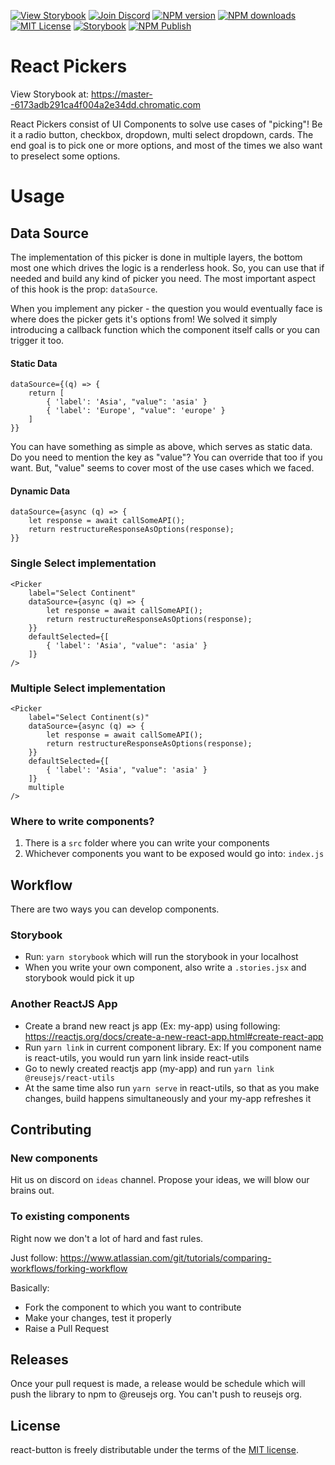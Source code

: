 [![View Storybook][view-storybook-image]][view-storybook-url]
[![Join Discord][join-discord-image]][join-discord-url]
[![NPM version][npm-version-image]][npm-url]
[![NPM downloads][npm-downloads-image]][npm-downloads-url]
[![MIT License][license-image]][license-url]
[![Storybook][storybook-action-image]][storybook-action-url]
[![NPM Publish][npm-publish-action-image]][npm-publish-action-url]

# React Pickers

View Storybook at: https://master--6173adb291ca4f004a2e34dd.chromatic.com

React Pickers consist of UI Components to solve use cases of "picking"! Be it a radio button, checkbox, dropdown, multi select dropdown, cards. The end goal is to pick one or more options, and most of the times we also want to preselect some options.

# Usage

## Data Source

The implementation of this picker is done in multiple layers, the bottom most one which drives the logic is a renderless hook. So, you can use that if needed and build any kind of picker you need. The most important aspect of this hook is the prop: `dataSource`. 

When you implement any picker - the question you would eventually face is where does the picker gets it's options from! We solved it simply introducing a callback function which the component itself calls or you can trigger it too. 

#### Static Data

```
dataSource={(q) => { 
    return [
        { 'label': 'Asia', "value": 'asia' }
        { 'label': 'Europe', "value": 'europe' }
    ]
}}
```

You can have something as simple as above, which serves as static data. Do you need to mention the key as "value"? You can override that too if you want. But, "value" seems to cover most of the use cases which we faced.

#### Dynamic Data

```
dataSource={async (q) => { 
    let response = await callSomeAPI();
    return restructureResponseAsOptions(response);
}}
```

### Single Select implementation

```
<Picker
    label="Select Continent"
    dataSource={async (q) => { 
        let response = await callSomeAPI();
        return restructureResponseAsOptions(response);
    }}
    defaultSelected={[
        { 'label': 'Asia', "value": 'asia' }
    ]}
/>
```

### Multiple Select implementation

```
<Picker
    label="Select Continent(s)"
    dataSource={async (q) => { 
        let response = await callSomeAPI();
        return restructureResponseAsOptions(response);
    }}
    defaultSelected={[
        { 'label': 'Asia', "value": 'asia' }
    ]}
    multiple
/>
```


### Where to write components?

1. There is a `src` folder where you can write your components
2. Whichever components you want to be exposed would go into: `index.js`

## Workflow

There are two ways you can develop components.

### Storybook

- Run: `yarn storybook` which will run the storybook in your localhost
- When you write your own component, also write a `.stories.jsx` and storybook would pick it up

### Another ReactJS App

- Create a brand new react js app (Ex: my-app) using following: https://reactjs.org/docs/create-a-new-react-app.html#create-react-app
- Run `yarn link` in current component library. Ex: If you component name is react-utils, you would run yarn link inside react-utils
- Go to newly created reactjs app (my-app) and run `yarn link @reusejs/react-utils`
- At the same time also run `yarn serve` in react-utils, so that as you make changes, build happens simultaneously and your my-app refreshes it

## Contributing

### New components

Hit us on discord on `ideas` channel. Propose your ideas, we will blow our brains out.

### To existing components

Right now we don't a lot of hard and fast rules. 

Just follow: https://www.atlassian.com/git/tutorials/comparing-workflows/forking-workflow

Basically:

- Fork the component to which you want to contribute
- Make your changes, test it properly
- Raise a Pull Request

## Releases

Once your pull request is made, a release would be schedule which will push the library to npm to @reusejs org. You can't push to reusejs org.

 ## License

react-button is freely distributable under the terms of the [MIT license][license-url].

[license-image]: https://img.shields.io/badge/license-MIT-blue.svg?style=flat
[license-url]: LICENSE

[npm-url]: https://npmjs.org/package/@reusejs/react-utils
[npm-version-image]: https://img.shields.io/npm/v/@reusejs/react-utils.svg?style=flat

[npm-downloads-image]: https://img.shields.io/npm/dm/@reusejs/react-utils.svg?style=flat
[npm-downloads-url]: https://npmcharts.com/compare/@reusejs/react-utils?minimal=true

[view-storybook-image]: https://img.shields.io/badge/View-Storybook-F59E0B.svg
[view-storybook-url]: https://master--6173adb291ca4f004a2e34dd.chromatic.com

[join-discord-image]: https://img.shields.io/badge/Join-Discord-7389D8.svg
[join-discord-url]: https://discord.gg/VUa9SHvvDb

[storybook-action-image]: https://github.com/reusejs/react-utils/actions/workflows/chromatic.yml/badge.svg
[storybook-action-url]: https://github.com/reusejs/react-utils/actions/workflows/chromatic.yml

[npm-publish-action-image]: https://github.com/reusejs/react-utils/actions/workflows/publish.yml/badge.svg
[npm-publish-action-url]: https://github.com/reusejs/react-utils/actions/workflows/publish.yml